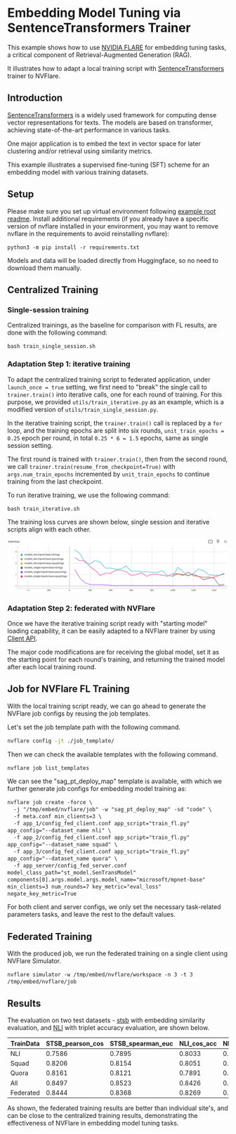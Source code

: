 # Embedding Model Tuning via SentenceTransformers Trainer
This example shows how to use [NVIDIA FLARE](https://nvidia.github.io/NVFlare) for embedding tuning tasks, a critical component of Retrieval-Augmented Generation (RAG). 

It illustrates how to adapt a local training script with [SentenceTransformers](https://github.com/UKPLab/sentence-transformers) trainer to NVFlare.

## Introduction 
[SentenceTransformers](https://sbert.net/) is a widely used framework for computing dense vector representations for texts. 
The models are based on transformer, achieving state-of-the-art performance in various tasks. 

One major application is to embed the text in vector space for later clustering and/or retrieval using similarity metrics.

This example illustrates a supervised fine-tuning (SFT) scheme for an embedding model with various training datasets.

## Setup
Please make sure you set up virtual environment following [example root readme](../../../README.md).
Install additional requirements (if you already have a specific version of nvflare installed in your environment, you may want to remove nvflare in the requirements to avoid reinstalling nvflare):
```
python3 -m pip install -r requirements.txt
```
Models and data will be loaded directly from Huggingface, so no need to download them manually.

## Centralized Training
### Single-session training
Centralized trainings, as the baseline for comparison with FL results, are done with the following command:
```
bash train_single_session.sh
```

### Adaptation Step 1: iterative training
To adapt the centralized training script to federated application, under `launch_once = true` setting, we first need to "break" the single call to `trainer.train()` into iterative calls, one for each round of training.
For this purpose, we provided `utils/train_iterative.py` as an example, which is a modified version of `utils/train_single_session.py`.

In the iterative training script, the `trainer.train()` call is replaced by a `for` loop, and the training epochs are split into six rounds, `unit_train_epochs = 0.25` epoch per round, in total `0.25 * 6 = 1.5` epochs, same as single session setting. 

The first round is trained with `trainer.train()`, then from the second round, 
we call `trainer.train(resume_from_checkpoint=True)` with `args.num_train_epochs` incremented by `unit_train_epochs` to continue training from the last checkpoint.

To run iterative training, we use the following command:
``` 
bash train_iterative.sh
```

The training loss curves are shown below, single session and iterative scripts align with each other. 

![iter_single](./figs/iter_single.png)

### Adaptation Step 2: federated with NVFlare
Once we have the iterative training script ready with "starting model" loading capability, it can be easily adapted to a NVFlare trainer by using [Client API](../../../hello-world/ml-to-fl/pt/README.md).

The major code modifications are for receiving the global model, set it as the starting point for each round's training, and returning the trained model after each local training round.

## Job for NVFlare FL Training
With the local training script ready, we can go ahead to generate the NVFlare job configs by reusing the job templates.

Let's set the job template path with the following command.
```bash
nvflare config -jt ./job_template/
```
Then we can check the available templates with the following command.
```bash
nvflare job list_templates
```
We can see the "sag_pt_deploy_map" template is available, with which we further generate job configs for embedding model training as:
```
nvflare job create -force \
  -j "/tmp/embed/nvflare/job" -w "sag_pt_deploy_map" -sd "code" \
  -f meta.conf min_clients=3 \
  -f app_1/config_fed_client.conf app_script="train_fl.py" app_config="--dataset_name nli" \
  -f app_2/config_fed_client.conf app_script="train_fl.py" app_config="--dataset_name squad" \
  -f app_3/config_fed_client.conf app_script="train_fl.py" app_config="--dataset_name quora" \
  -f app_server/config_fed_server.conf model_class_path="st_model.SenTransModel" components[0].args.model.args.model_name="microsoft/mpnet-base" min_clients=3 num_rounds=7 key_metric="eval_loss" negate_key_metric=True 
```


For both client and server configs, we only set the necessary task-related parameters tasks, and leave the rest to the default values.

## Federated Training
With the produced job, we run the federated training on a single client using NVFlare Simulator.
```
nvflare simulator -w /tmp/embed/nvflare/workspace -n 3 -t 3 /tmp/embed/nvflare/job
```

## Results
The evaluation on two test datasets - [stsb](https://huggingface.co/datasets/sentence-transformers/stsb) with embedding similarity evaluation, and [NLI](https://huggingface.co/datasets/sentence-transformers/all-nli) with triplet accuracy evaluation, are shown below.

 TrainData | STSB_pearson_cos | STSB_spearman_euc | NLI_cos_acc | NLI_euc_acc
--- |------------------|-------------------|-------------| ---
NLI | 0.7586           | 0.7895            | 0.8033      | 0.8045
Squad | 0.8206           | 0.8154            | 0.8051      | 0.8042
Quora | 0.8161           | 0.8121            | 0.7891      | 0.7854
All | 0.8497           | 0.8523            | 0.8426      | 0.8384
Federated | 0.8444           | 0.8368            | 0.8269      |  0.8246

As shown, the federated training results are better than individual site's, and can be close to the centralized training results, demonstrating the effectiveness of NVFlare in embedding model tuning tasks.